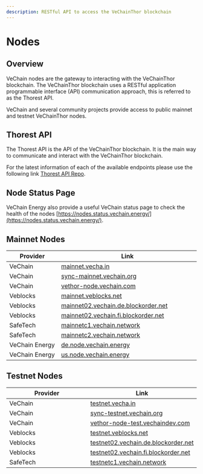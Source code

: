```yaml
---
description: RESTful API to access the VeChainThor blockchain
---
```


# Nodes

## Overview

VeChain nodes are the gateway to interacting with the VeChainThor blockchain. The VeChainThor blockchain uses a RESTful application programmable interface (API) communication approach, this is referred to as the Thorest API.

VeChain and several community projects provide access to public mainnet and testnet VeChainThor nodes.

## Thorest API

The Thorest API is the API of the VeChainThor blockchain. It is the main way to communicate and interact with the VeChainThor blockchain.

For the latest information of each of the available endpoints please use the following link [Thorest API Repo](https://github.com/vechain/thor/blob/16c5d34cfea8262e9fe91bd33b298c8e2f81da21/api/doc/thor.yaml).

## Node Status Page

VeChain Energy also provide a useful VeChain status page to check the health of the nodes [https://nodes.status.vechain.energy/](https://nodes.status.vechain.energy/).

## Mainnet Nodes

<table><thead><tr><th width="277">Provider</th><th width="560">Link</th></tr></thead><tbody><tr><td>VeChain</td><td><a href="https://mainnet.vecha.in/doc/swagger-ui/">mainnet.vecha.in</a></td></tr><tr><td>VeChain</td><td><a href="https://sync-mainnet.vechain.org/doc/swagger-ui/">sync-mainnet.vechain.org</a></td></tr><tr><td>VeChain</td><td><a href="https://vethor-node.vechain.com/doc/swagger-ui/">vethor-node.vechain.com</a></td></tr><tr><td>Veblocks</td><td><a href="https://mainnet.veblocks.net/doc/swagger-ui/">mainnet.veblocks.net</a></td></tr><tr><td>Veblocks</td><td><a href="https://mainnet02.vechain.de.blockorder.net/doc/swagger-ui/">mainnet02.vechain.de.blockorder.net</a></td></tr><tr><td>Veblocks</td><td><a href="https://mainnet02.vechain.fi.blockorder.net/doc/swagger-ui/">mainnet02.vechain.fi.blockorder.net</a></td></tr><tr><td>SafeTech</td><td><a href="https://mainnetc1.vechain.network/doc/swagger-ui/">mainnetc1.vechain.network</a></td></tr><tr><td>SafeTech</td><td><a href="https://mainnetc2.vechain.network/doc/swagger-ui/">mainnetc2.vechain.network</a></td></tr><tr><td>VeChain Energy</td><td><a href="https://de.node.vechain.energy/doc/swagger-ui/">de.node.vechain.energy</a></td></tr><tr><td>VeChain Energy</td><td><a href="https://us.node.vechain.energy/doc/swagger-ui/">us.node.vechain.energy</a></td></tr></tbody></table>

## Testnet Nodes

<table><thead><tr><th width="280">Provider</th><th>Link</th></tr></thead><tbody><tr><td>VeChain</td><td><a href="https://testnet.vecha.in/doc/swagger-ui/">testnet.vecha.in</a></td></tr><tr><td>VeChain</td><td><a href="https://sync-testnet.vechain.org/doc/swagger-ui/">sync-testnet.vechain.org</a></td></tr><tr><td>VeChain</td><td><a href="https://vethor-node-test.vechaindev.com/doc/swagger-ui/">vethor-node-test.vechaindev.com</a></td></tr><tr><td>Veblocks</td><td><a href="https://testnet.veblocks.net/doc/swagger-ui/">testnet.veblocks.net</a></td></tr><tr><td>Veblocks</td><td><a href="https://testnet02.vechain.de.blockorder.net/doc/swagger-ui/">testnet02.vechain.de.blockorder.net</a></td></tr><tr><td>Veblocks</td><td><a href="https://testnet02.vechain.fi.blockorder.net/doc/swagger-ui/">testnet02.vechain.fi.blockorder.net</a></td></tr><tr><td>SafeTech</td><td><a href="https://testnetc1.vechain.network/doc/swagger-ui/">testnetc1.vechain.network</a></td></tr></tbody></table>
